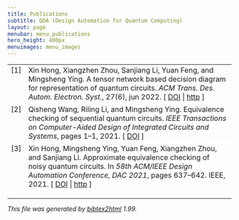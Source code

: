 ```yaml
---
title: Publications
subtitle: QDA (Design Automation for Quantum Computing)
layout: page
menubar: menu_publications
hero_height: 400px
menuimages: menu_images
---
```


<style>
    table tr {
        border-bottom: 2px solid #fff;
    }
</style>



<!-- This document was automatically generated with bibtex2html 1.99
     (see http://www.lri.fr/~filliatr/bibtex2html/),
     with the following command:
     bibtex2html -nodoc -nobibsource -noabstract -nokeywords -html-entities -d -r qda.bib  -->


<table>

<tr valign="top">
<td align="right" class="bibtexnumber">
[<a name="10.1145/3514355">1</a>]
</td>
<td class="bibtexitem">
Xin Hong, Xiangzhen Zhou, Sanjiang Li, Yuan Feng, and Mingsheng Ying.
 A tensor network based decision diagram for representation of quantum
  circuits.
 <em>ACM Trans. Des. Autom. Electron. Syst.</em>, 27(6), jun 2022.
[&nbsp;<a href="http://dx.doi.org/10.1145/3514355">DOI</a>&nbsp;| 
<a href="https://doi.org/10.1145/3514355">http</a>&nbsp;]

</td>
</tr>


<tr valign="top">
<td align="right" class="bibtexnumber">
[<a name="9557747">2</a>]
</td>
<td class="bibtexitem">
Qisheng Wang, Riling Li, and Mingsheng Ying.
 Equivalence checking of sequential quantum circuits.
 <em>IEEE Transactions on Computer-Aided Design of Integrated
  Circuits and Systems</em>, pages 1&ndash;1, 2021.
[&nbsp;<a href="http://dx.doi.org/10.1109/TCAD.2021.3117506">DOI</a>&nbsp;]

</td>
</tr>


<tr valign="top">
<td align="right" class="bibtexnumber">
[<a name="DBLP:conf/dac/HongY0ZL21">3</a>]
</td>
<td class="bibtexitem">
Xin Hong, Mingsheng Ying, Yuan Feng, Xiangzhen Zhou, and Sanjiang Li.
 Approximate equivalence checking of noisy quantum circuits.
 In <em>58th ACM/IEEE Design Automation Conference, DAC 2021</em>,
  pages 637&ndash;642. IEEE, 2021.
[&nbsp;<a href="http://dx.doi.org/10.1109/DAC18074.2021.9586214">DOI</a>&nbsp;| 
<a href="https://doi.org/10.1109/DAC18074.2021.9586214">http</a>&nbsp;]

</td>
</tr>
</table><hr><p><em>This file was generated by
<a href="http://www.lri.fr/~filliatr/bibtex2html/">bibtex2html</a> 1.99.</em></p>
